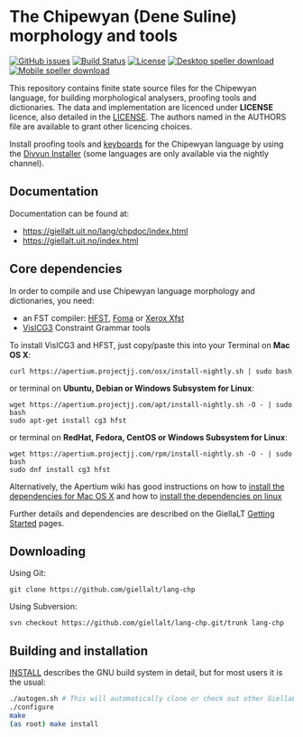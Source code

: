 The Chipewyan (Dene Suline) morphology and tools
==========================================

[![GitHub issues](https://img.shields.io/github/issues-raw/giellalt/lang-chp)](https://github.com/giellalt/lang-chp/issues)
[![Build Status](https://divvun-tc.thetc.se/api/github/v1/repository/giellalt/lang-chp/main/badge.svg)](https://github.com/giellalt/lang-chp/actions)
[![License](https://img.shields.io/github/license/giellalt/lang-chp)](https://github.com/giellalt/lang-chp/blob/main/LICENSE)
[![Desktop speller download](https://img.shields.io/badge/download%40latest-desktop--bhfst-brightgreen)](https://pahkat.uit.no/main/download/speller-chp?platform=desktop&channel=nightly)
[![Mobile speller download](https://img.shields.io/badge/download%40latest-mobile--bhfst-brightgreen)](https://pahkat.uit.no/main/download/speller-chp?platform=mbile&channel=nightly)

This repository contains finite state source files for the Chipewyan language,
for building morphological analysers, proofing tools
and dictionaries. The data and implementation are licenced under __LICENSE__
licence, also detailed in the
[LICENSE](https://github.com/giellalt/lang-chp/blob/main/LICENSE). The
authors named in the AUTHORS file are available to grant other licencing
choices.

Install proofing tools and [keyboards](https://github.com/giellalt/keyboard-chp)
for the Chipewyan language by using the [Divvun Installer](http://divvun.no)
(some languages are only available via the nightly channel).

Documentation
-------------

Documentation can be found at:

-   <https://giellalt.uit.no/lang/chpdoc/index.html>
-   <https://giellalt.uit.no/index.html>

Core dependencies
-----------------

In order to compile and use Chipewyan language morphology and
dictionaries, you need:

- an FST compiler: [HFST](https://github.com/hfst/hfst), [Foma](https://github.com/mhulden/foma) or [Xerox Xfst](https://web.stanford.edu/~laurik/fsmbook/home.html)
- [VislCG3](https://visl.sdu.dk/svn/visl/tools/vislcg3/trunk) Constraint Grammar tools

To install VislCG3 and HFST, just copy/paste this into your Terminal on **Mac OS X**:

```
curl https://apertium.projectjj.com/osx/install-nightly.sh | sudo bash
```

or terminal on **Ubuntu, Debian or Windows Subsystem for Linux**:

```
wget https://apertium.projectjj.com/apt/install-nightly.sh -O - | sudo bash
sudo apt-get install cg3 hfst
```

or terminal on **RedHat, Fedora, CentOS or Windows Subsystem for Linux**:

```
wget https://apertium.projectjj.com/rpm/install-nightly.sh -O - | sudo bash
sudo dnf install cg3 hfst
```

Alternatively, the Apertium wiki has good instructions on how to [install the dependencies for Mac
OS X](https://wiki.apertium.org/wiki/Apertium_on_Mac_OS_X) and how to [install
the dependencies on
linux](https://wiki.apertium.org/wiki/Installation_of_grammar_libraries)

Further details and dependencies are described on the GiellaLT [Getting Started](https://giellalt.uit.no/infra/GettingStarted.html) pages.

Downloading
-----------

Using Git:
```
git clone https://github.com/giellalt/lang-chp
```

Using Subversion:
```
svn checkout https://github.com/giellalt/lang-chp.git/trunk lang-chp
```

Building and installation
-------------------------

[INSTALL](https://github.com/giellalt/lang-chp/blob/main/INSTALL)
describes the GNU build system in detail, but for most users it is the usual:

```sh
./autogen.sh # This will automatically clone or check out other GiellaLT dependencies
./configure
make
(as root) make install
```
